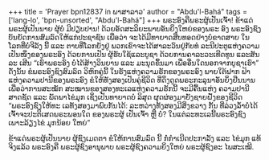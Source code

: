 +++
title = 'Prayer bpn12837 in ພາສາລາວ'
author = "Abdu'l-Bahá"
tags = ['lang-lo', 'bpn-unsorted', "Abdu'l-Bahá"]
+++
ພຣະອົງຄືພຣະຜູ້ເປັນເຈົ້າ! ຂ້າແດ່ພຣະຜູ້ເປັນນາຍ ຜູ້ບໍ່ ມີປຽບປານ! ດ້ວຍອັດສະລິຍະພາບອັນຍິ່ງໃຫຍ່ຂອງພຣະ ອົງ ພຣະອົງຊົງບັນຍັດການສົມລົດໃຫ້ແກ່ປະຊາຊົນ ເພື່ອວ່າ ຈະໄດ້ມີທາຍາດສືບທອດຢ່າງບໍ່ຂາດສາຍ  ໃນໂລກທີ່ບໍ່ຈີລັງ
ນີ້ ແລະ ຕາບທີ່ໂລກຍັງຢູ່ ພວກເຂົາຈະໄດ້ສາລະວົນຢູ່ກັບທໍ ລະນີປະຕູແຫ່ງຄວາມເປັນໜຶ່ງຂອງພຣະອົງ ດ້ວຍການເປັນ ຜູ້ຮັບໃຊ້ແລະບູຊາ ດ້ວຍການຄາລະວະເທີດທູນ ແລະສັນລະ ເສີນ “ເຮົາພຣະອົງ ບໍ່ໄດ້ສ້າງວິນຍານ ແລະ ມະນຸດຂຶ້ນມາ ເພື່ອອື່ນໃດນອກຈາກບູຊາເຮົາ” ດັ່ງນັ້ນ ຂໍພຣະອົງຊົງສົມລົດ ວິຫົກຄູ່ນີ້ ໃນຮັງແຫ່ງຄວາມຮັກຂອງພຣະອົງ ພາຍໃຕ້ຟາກ ຟ້າແຫ່ງຄວາມປານີຂອງພຣະອົງ ຂໍໃຫ້ທັງສອງເປັນຄູ່ຊີວິດ ທີ່ດຶງດູດພຣະກະລຸນາອັນຍິ່ງຢືນນານ ເພື່ອວ່າການສະໝັກ ສະໝານຂອງສອງທະເລແຫ່ງຄວາມຮັກນີ້ ຈະມີຄື້ນແຫ່ງ ຄວາມປານີສາດຊັດ ແລະ ພັດພາໄຂ່ມຸກ ເຊິ່ງເປັນທາຍາດບໍ ລິສຸດ ຜຸດຜ່ອງມາຍັງຊາຍຝັ່ງຂອງຊີວິດ “ພຣະອົງຊົງໃຫ້ທະ ເລທັງສອງມາພົບກັນໄດ້: ລະຫວ່າງທັງສອງມີສິ່ງຂວາງ ກັ້ນ ທີ່ລ່ວງລໍ້າບໍ່ໄດ້  ເຈົ້າຈະປະຕິເສດພຣະພອນໃດ  ຂອງພຣະຜູ້
ເປັນເຈົ້າ  ຫຼື ບໍ່?  ໃນແຕ່ລະທະເລນີ້ພຣະອົງຊົງເພາະລ້ຽງໄຂ່
ມຸກນ້ອຍ ໃຫຍ່”

ຂ້າແດ່ພຣະຜູ້ເປັນນາຍ ຜູ້ຊົງເມດຕາ ຂໍໃຫ້ການສົມລົດ ນີ້ ກໍ່ກໍາເນີດປະກາລັງ ແລະ ໄຂ່ມຸກ  ແທ້ຈິງແລ້ວ ພຣະອົງຄື ພຣະຜູ້ຊົງອານຸພາບ ພຣະຜູ້ຊົງຄວາມຍິ່ງໃຫຍ່ ພຣະຜູ້ຊົງອະ ໄພສະເໝີ.
